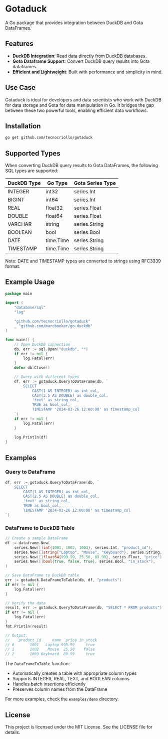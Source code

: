 # Gotaduck

A Go package that provides integration between DuckDB and Gota DataFrames.

## Features

- **DuckDB Integration**: Read data directly from DuckDB databases.
- **Gota Dataframe Support**: Convert DuckDB query results into Gota dataframes.
- **Efficient and Lightweight**: Built with performance and simplicity in mind.

## Use Case

Gotaduck is ideal for developers and data scientists who work with DuckDB for data storage and Gota for data manipulation in Go. It bridges the gap between these two powerful tools, enabling efficient data workflows.

## Installation

```bash
go get github.com/tecnocriollo/gotaduck
```

## Supported Types

When converting DuckDB query results to Gota DataFrames, the following SQL types are supported:

| DuckDB Type | Go Type   | Gota Series Type |
|-------------|-----------|------------------|
| INTEGER     | int32     | series.Int      |
| BIGINT      | int64     | series.Int      |
| REAL        | float32   | series.Float    |
| DOUBLE      | float64   | series.Float    |
| VARCHAR     | string    | series.String   |
| BOOLEAN     | bool      | series.Bool     |
| DATE        | time.Time | series.String   |
| TIMESTAMP   | time.Time | series.String   |

Note: DATE and TIMESTAMP types are converted to strings using RFC3339 format.

## Example Usage

```go
package main

import (
    "database/sql"
    "log"
    
    "github.com/tecnocriollo/gotaduck"
    _ "github.com/marcboeker/go-duckdb"
)

func main() {
    // Open DuckDB connection
    db, err := sql.Open("duckdb", "")
    if err != nil {
        log.Fatal(err)
    }
    defer db.Close()

    // Query with different types
    df, err := gotaduck.QueryToDataFrame(db, `
        SELECT 
            CAST(1 AS INTEGER) as int_col,
            CAST(2.5 AS DOUBLE) as double_col,
            'text' as string_col,
            TRUE as bool_col,
            TIMESTAMP '2024-03-26 12:00:00' as timestamp_col
    `)
    if err != nil {
        log.Fatal(err)
    }
    
    log.Println(df)
}
```

## Examples

### Query to DataFrame
```go
df, err := gotaduck.QueryToDataFrame(db, `
    SELECT 
        CAST(1 AS INTEGER) as int_col,
        CAST(2.5 AS DOUBLE) as double_col,
        'text' as string_col,
        TRUE as bool_col,
        TIMESTAMP '2024-03-26 12:00:00' as timestamp_col
`)
```

### DataFrame to DuckDB Table
```go
// Create a sample DataFrame
df := dataframe.New(
    series.New([]int{1001, 1002, 1003}, series.Int, "product_id"),
    series.New([]string{"Laptop", "Mouse", "Keyboard"}, series.String, "name"),
    series.New([]float64{999.99, 25.50, 89.99}, series.Float, "price"),
    series.New([]bool{true, false, true}, series.Bool, "in_stock"),
)

// Save DataFrame to DuckDB table
err := gotaduck.DataFrameToTable(db, df, "products")
if err != nil {
    log.Fatal(err)
}

// Verify the data
result, err := gotaduck.QueryToDataFrame(db, "SELECT * FROM products")
if err != nil {
    log.Fatal(err)
}
fmt.Println(result)

// Output:
//    product_id     name  price in_stock
// 0       1001   Laptop 999.99     true
// 1       1002    Mouse  25.50    false
// 2       1003 Keyboard  89.99     true
```

The `DataFrameToTable` function:
- Automatically creates a table with appropriate column types
- Supports INTEGER, REAL, TEXT, and BOOLEAN columns
- Handles batch insertions efficiently
- Preserves column names from the DataFrame

For more examples, check the `examples/demo` directory.

## License

This project is licensed under the MIT License. See the LICENSE file for details.
